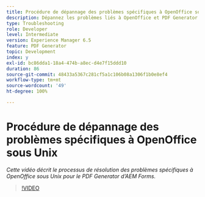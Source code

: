 ```yaml
---
title: Procédure de dépannage des problèmes spécifiques à OpenOffice sous Unix
description: Dépannez les problèmes liés à OpenOffice et PDF Generator sous UNIX.
type: Troubleshooting
role: Developer
level: Intermediate
version: Experience Manager 6.5
feature: PDF Generator
topic: Development
index: y
exl-id: bc86dda1-18a4-474b-a8ec-d4e7f15ddd10
duration: 86
source-git-commit: 48433a5367c281cf5a1c106b08a1306f1b0e8ef4
workflow-type: tm+mt
source-wordcount: '49'
ht-degree: 100%

---
```


# Procédure de dépannage des problèmes spécifiques à OpenOffice sous Unix

*Cette vidéo décrit le processus de résolution des problèmes spécifiques à OpenOffice sous Unix pour le PDF Generator d’AEM Forms.*

>[!VIDEO](https://video.tv.adobe.com/v/3417250?quality=12&learn=on&captions=fre_fr)
